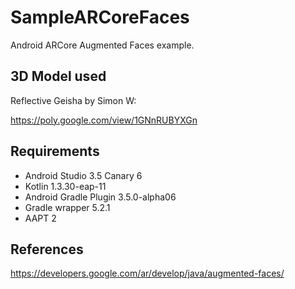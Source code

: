 # SampleARCoreFaces
Android ARCore Augmented Faces example.

## 3D Model used

Reflective Geisha by Simon W:

https://poly.google.com/view/1GNnRUBYXGn

## Requirements
* Android Studio 3.5 Canary 6
* Kotlin 1.3.30-eap-11
* Android Gradle Plugin 3.5.0-alpha06
* Gradle wrapper 5.2.1
* AAPT 2

## References
https://developers.google.com/ar/develop/java/augmented-faces/